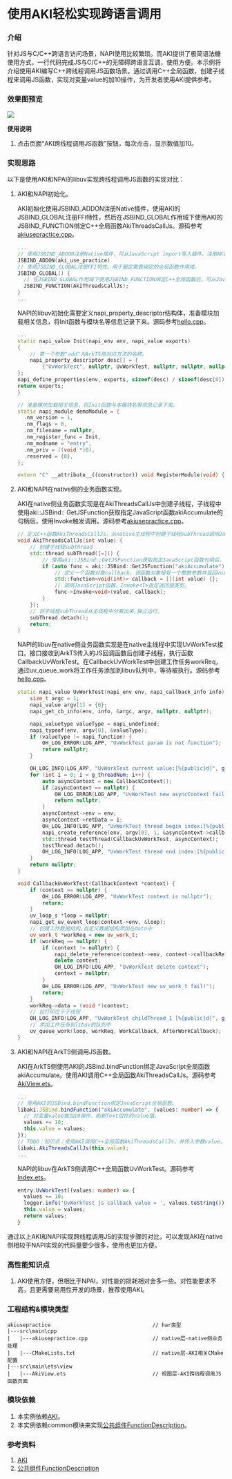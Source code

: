 # 使用AKI轻松实现跨语言调用

### 介绍

针对JS与C/C++跨语言访问场景，NAPI使用比较繁琐。而AKI提供了极简语法糖使用方式，一行代码完成JS与C/C++的无障碍跨语言互调，使用方便。本示例将介绍使用AKI编写C++跨线程调用JS函数场景。通过调用C++全局函数，创建子线程来调用JS函数，实现对变量value的加10操作，为开发者使用AKI提供参考。

### 效果图预览

![](../../entry/src/main/resources/base/media/aki_use_practice.gif)

**使用说明**

1. 点击页面“AKI跨线程调用JS函数”按钮，每次点击，显示数值加10。

### 实现思路

以下是使用AKI和NPAI的libuv实现跨线程调用JS函数的实现对比：

1. AKI和NAPI初始化。

   AKI初始化使用JSBIND_ADDON注册Native插件，使用AKI的JSBIND_GLOBAL注册FFI特性，然后在JSBIND_GLOBAL作用域下使用AKI的JSBIND_FUNCTION绑定C++全局函数AkiThreadsCallJs。源码参考[akiusepractice.cpp](https://gitee.com/harmonyos-cases/cases/blob/master/CommonAppDevelopment/feature/akiusepractice/src/main/cpp/akiusepractice.cpp)。

   ```c++
   ...
   // 使用JSBIND_ADDON注册Native插件，可从JavaScript import导入插件。注册AKI插件名:即为编译*.so名称，规则与NAPI一致。
   JSBIND_ADDON(aki_use_practice)
   // 使用JSBIND_GLOBAL注册FFI特性。用于圈定需要绑定的全局函数作用域。
   JSBIND_GLOBAL() {
     // 在JSBIND_GLOBAL作用域下使用JSBIND_FUNCTION绑定C++全局函数后，可从JavaScript直接调用。
     JSBIND_FUNCTION(AkiThreadsCallJs);
   }
   ...
   ```

   NAPI的libuv初始化需要定义napi_property_descriptor结构体，准备模块加载相关信息，将Init函数与模块名等信息记录下来。源码参考[hello.cpp](https://gitee.com/openharmony/applications_app_samples/blob/master/code/Performance/PerformanceLibrary/feature/nativeThreadsCallJS/src/main/cpp/hello.cpp)。

   ```c++
   ...
   static napi_value Init(napi_env env, napi_value exports)
   {
       // 第一个参数"add"为ArkTS侧对应方法的名称。
       napi_property_descriptor desc[] = {
           {"UvWorkTest", nullptr, UvWorkTest, nullptr, nullptr, nullptr, napi_default, nullptr}
   };
   napi_define_properties(env, exports, sizeof(desc) / sizeof(desc[0]), desc);
   return exports;
   }
   
   // 准备模块加载相关信息，将Init函数与本模块名等信息记录下来。
   static napi_module demoModule = {
     .nm_version = 1,
     .nm_flags = 0,
     .nm_filename = nullptr,
     .nm_register_func = Init,
     .nm_modname = "entry",
     .nm_priv = ((void *)0),
     .reserved = {0},
   };
   
   extern "C" __attribute__((constructor)) void RegisterModule(void) { napi_module_register(&demoModule); } 
   ```

2. AKI和NAPI在native侧的业务函数实现。

   AKI在native侧业务函数实现是在AkiThreadsCallJs中创建子线程，子线程中使用aki::JSBind::
   GetJSFunction获取指定JavaScript函数akiAccumulate的句柄后，使用Invoke触发调用。源码参考[akiusepractice.cpp](https://gitee.com/harmonyos-cases/cases/blob/master/CommonAppDevelopment/feature/akiusepractice/src/main/cpp/akiusepractice.cpp)。

   ```c++
   // 定义C++函数AkiThreadsCallJs。从native主线程中创建子线程subThread调用JavaScript函数。
   void AkiThreadsCallJs(int value) {
       // 创建子线程subThread
       std::thread subThread([=]() {
           // 使用aki::JSBind::GetJSFunction获取指定JavaScript函数句柄后，使用Invoke触发调用。这里获取JS侧定义的函数akiAccumulate。
           if (auto func = aki::JSBind::GetJSFunction("akiAccumulate")) {
               // 定义一个函数对象callback，该函数对象接受一个整数参数并返回void。
               std::function<void(int)> callback = [](int value) {};
               // 调用JavaScript函数，Invoke<T>指定返回值类型。
               func->Invoke<void>(value, callback);
           }
       });
       // 将子线程subThread从主线程中分离出来,独立运行。
       subThread.detach();
       return;
   }
   ```

   NAPI的libuv在native侧业务函数实现是在native主线程中实现UvWorkTest接口。接口接收到ArkTS传入的JS回调函数后创建子线程，执行函数CallbackUvWorkTest。在CallbackUvWorkTest中创建工作任务workReq，通过uv_queue_work将工作任务添加到libuv队列中，等待被执行。源码参考[hello.cpp](https://gitee.com/openharmony/applications_app_samples/blob/master/code/Performance/PerformanceLibrary/feature/nativeThreadsCallJS/src/main/cpp/hello.cpp)。

   ```c++
   static napi_value UvWorkTest(napi_env env, napi_callback_info info) {
       size_t argc = 1;
       napi_value argv[1] = {0};
       napi_get_cb_info(env, info, &argc, argv, nullptr, nullptr);
   
       napi_valuetype valueType = napi_undefined;
       napi_typeof(env, argv[0], &valueType);
       if (valueType != napi_function) {
           OH_LOG_ERROR(LOG_APP, "UvWorkTest param is not function");
           return nullptr;
       }
   
       OH_LOG_INFO(LOG_APP, "UvWorkTest current value:[%{public}d]", g_cValue);
       for (int i = 0; i < g_threadNum; i++) {
           auto asyncContext = new CallbackContext();
           if (asyncContext == nullptr) {
               OH_LOG_ERROR(LOG_APP, "UvWorkTest new asyncContext fail!");
               return nullptr;
           }
           asyncContext->env = env;
           asyncContext->retData = i;
           OH_LOG_INFO(LOG_APP, "UvWorkTest thread begin index:[%{public}d], value:[%{public}d]", i, g_cValue);
           napi_create_reference(env, argv[0], 1, &asyncContext->callbackRef);
           std::thread testThread(CallbackUvWorkTest, asyncContext);
           testThread.detach();
           OH_LOG_INFO(LOG_APP, "UvWorkTest thread end index:[%{public}d], value:[%{public}d]", i, g_cValue);
       }
       return nullptr;
   }
   
   void CallbackUvWorkTest(CallbackContext *context) {
       if (context == nullptr) {
           OH_LOG_ERROR(LOG_APP, "UvWorkTest context is nullptr");
           return;
       }
       uv_loop_s *loop = nullptr;
       napi_get_uv_event_loop(context->env, &loop);
       // 创建工作数据结构,自定义数据结构添加在data中
       uv_work_t *workReq = new uv_work_t;
       if (workReq == nullptr) {
           if (context != nullptr) {
               napi_delete_reference(context->env, context->callbackRef);
               delete context;
               OH_LOG_INFO(LOG_APP, "UvWorkTest delete context");
               context = nullptr;
           }
           OH_LOG_ERROR(LOG_APP, "UvWorkTest new uv_work_t fail!");
           return;
       }
       workReq->data = (void *)context;
       // 此打印位于子线程
       OH_LOG_INFO(LOG_APP, "UvWorkTest childThread_1 [%{public}d]", g_cValue);
       // 添加工作任务到libuv的队列中
       uv_queue_work(loop, workReq, WorkCallback, AfterWorkCallback);
   }
   ```

3. AKI和NAPI在ArkTS侧调用JS函数。

   AKI在ArkTS侧使用AKI的JSBind.bindFunction绑定JavaScript全局函数akiAccumulate。使用AKI调用C++全局函数AkiThreadsCallJs。源码参考[AkiView.ets](https://gitee.com/harmonyos-cases/cases/blob/master/CommonAppDevelopment/feature/akiusepractice/src/main/ets/view/AkiView.ets)。

   ```typescript
   ...
   // 使用AKI的JSBind.bindFunction绑定JavaScript全局函数。
   libaki.JSBind.bindFunction("akiAccumulate", (values: number) => {
     // 对变量value做加10操作，刷新Text组件的value值。
     values += 10;
     this.value = values;
   });
   // TODO：知识点：使用AKI调用C++全局函数AkiThreadsCallJs，并传入参数value。
   libaki.AkiThreadsCallJs(this.value);
   ...
   ```

   NAPI的libuv在ArkTS侧调用C++全局函数UvWorkTest。源码参考[Index.ets](https://gitee.com/openharmony/applications_app_samples/blob/master/code/Performance/PerformanceLibrary/feature/nativeThreadsCallJS/src/main/ets/pages/Index.ets)。

   ```typescript
   entry.UvWorkTest((values: number) => {
     values += 10;
     logger.info('UvWorkTest js callback value = ', values.toString());
     this.value = values;
     return values;
   }
   ```

通过以上AKI和NAPI实现跨线程调用JS的实现步骤的对比，可以发现AKI在native侧相较于NAPI实现的代码量要少很多，使用也更加方便。

### 高性能知识点

1. AKI使用方便，但相比于NPAI，对性能的损耗相对会多一些。对性能要求不高，且更需要易用性开发的场景，推荐使用AKI。

### 工程结构&模块类型

   ```
   akiusepractice                                 // har类型
   |---src\main\cpp
   |   |---akiusepractice.cpp                     // native层-native侧业务处理
   |   |---CMakeLists.txt                         // native层-AKI相关CMake配置
   |---src\main\ets\view
   |   |---AkiView.ets                            // 视图层-AKI跨线程调用JS函数页面 
   ```

### 模块依赖

1. 本实例依赖[AKI](https://gitee.com/openharmony-sig/aki#-%E5%BF%AB%E9%80%9F%E6%8E%A5%E5%85%A5-)。
2. 本实例依赖common模块来实现[公共组件FunctionDescription](../../common/utils/src/main/ets/component/FunctionDescription.ets)。

### 参考资料

1. [AKI](https://gitee.com/openharmony-sig/aki)
2. [公共组件FunctionDescription](../../common/utils/src/main/ets/component/FunctionDescription.ets)